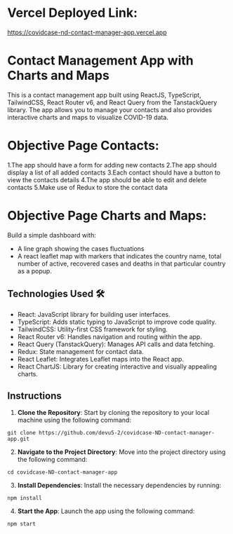 # Vercel Deployed Link:


https://covidcase-nd-contact-manager-app.vercel.app


# Contact Management App with Charts and Maps 

This is a contact management app built using ReactJS, TypeScript, TailwindCSS, React Router v6, and React Query from the TanstackQuery library. The app allows you to manage your contacts and also provides interactive charts and maps to visualize COVID-19 data.

# Objective Page Contacts:
1.The app should have a form for adding new contacts
2.The app should display a list of all added contacts
3.Each contact should have a button to view the contacts details
4.The app should be able to edit and delete contacts
5.Make use of Redux to store the contact data

# Objective Page Charts and Maps:
Build a simple dashboard with:
- A line graph showing the cases fluctuations
- A react leaflet map with markers that indicates the country name, total number
of active, recovered cases and deaths in that particular country as a popup.

## Technologies Used 🛠️
- React: JavaScript library for building user interfaces.
- TypeScript: Adds static typing to JavaScript to improve code quality.
- TailwindCSS: Utility-first CSS framework for styling.
- React Router v6: Handles navigation and routing within the app.
- React Query (TanstackQuery): Manages API calls and data fetching.
- Redux: State management for contact data.
- React Leaflet: Integrates Leaflet maps into the React app.
- React ChartJS: Library for creating interactive and visually appealing charts.

## Instructions
1. **Clone the Repository**: Start by cloning the repository to your local machine using the following command:
```
git clone https://github.com/devu5-2/covidcase-ND-contact-manager-app.git
```
2. **Navigate to the Project Directory**: Move into the project directory using the following command:
```
cd covidcase-ND-contact-manager-app
```
3. **Install Dependencies**: Install the necessary dependencies by running:
```
npm install
```
4. **Start the App**: Launch the app using the following command:
```
npm start
```
